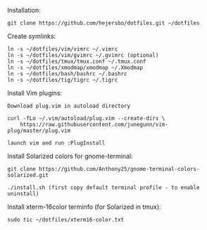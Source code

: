 Installation:

    git clone https://github.com/hejersbo/dotfiles.git ~/dotfiles

Create symlinks:

    ln -s ~/dotfiles/vim/vimrc ~/.vimrc
    ln -s ~/dotfiles/vim/gvimrc ~/.gvimrc (optional)
    ln -s ~/dotfiles/tmux/tmux.conf ~/.tmux.conf
    ln -s ~/dotfiles/xmodmap/xmodmap ~/.Xmodmap
    ln -s ~/dotfiles/bash/bashrc ~/.bashrc
    ln -s ~/dotfiles/tig/tigrc ~/.tigrc

Install Vim plugins:

    Download plug.vim in autoload directory

    curl -fLo ~/.vim/autoload/plug.vim --create-dirs \
        https://raw.githubusercontent.com/junegunn/vim-plug/master/plug.vim

    launch vim and run :PlugInstall

Install Solarized colors for gnome-terminal:

    git clone https://github.com/Anthony25/gnome-terminal-colors-solarized.git

    ./install.sh (first copy default terminal profile - to enable uninstall)

Install xterm-16color terminfo (for Solarized in tmux):
    

    sudo tic ~/dotfiles/xterm16-color.txt


